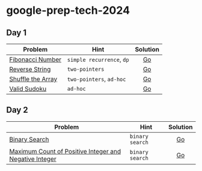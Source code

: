 # google-prep-tech-2024

## Day 1

|Problem|Hint|Solution|
|-|-|:-:|
|[Fibonacci Number](https://leetcode.com/problems/fibonacci-number/)| `simple recurrence`, `dp` | [Go](https://github.com/jefersonf/google-prep-tech-2024/blob/main/day-1/fibonacci-number.go)|
|[Reverse String](https://leetcode.com/problems/reverse-string/) | `two-pointers` | [Go](https://github.com/jefersonf/google-prep-tech-2024/blob/main/day-1/reverse-string.go)|
|[Shuffle the Array](https://leetcode.com/problems/shuffle-the-array/) | `two-pointers`, `ad-hoc` | [Go](https://github.com/jefersonf/google-prep-tech-2024/blob/main/day-1/shuffle-the-array.go) |
|[Valid Sudoku](https://leetcode.com/problems/valid-sudoku/) | `ad-hoc` | [Go](https://github.com/jefersonf/google-prep-tech-2024/blob/main/day-1/valid-sudoku.go)|

## Day 2

|Problem|Hint|Solution|
|-|-|:-:|
|[Binary Search](https://leetcode.com/problems/binary-search/)| `binary search` | [Go](https://github.com/jefersonf/google-prep-tech-2024/blob/main/day-2/binary-search.go)|
|[Maximum Count of Positive Integer and Negative Integer](https://leetcode.com/problems/maximum-count-of-positive-integer-and-negative-integer/) | `binary search` | [Go](https://github.com/jefersonf/google-prep-tech-2024/blob/main/day-2/maximum-count-of-positive-integer-and-negative-integer.go)|
